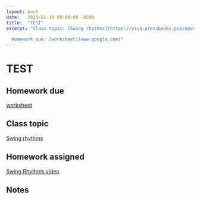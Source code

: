 ```yaml
---
layout: post
date:   2023-01-10 00:00:00 -0500
title:  "TEST"
excerpt: "Class topic: [Swing rhythms](https://viva.pressbooks.pub/openmusictheory/chapter/chord-symbols/)
  
  Homework due: [worksheet](www.google.com)"
---
```


# TEST

## Homework due

[worksheet](www.google.com)

## Class topic

[Swing rhythms](https://viva.pressbooks.pub/openmusictheory/chapter/chord-symbols/)

## Homework assigned

[Swing Rhythms video](https://viva.pressbooks.pub/openmusictheory/chapter/swing-rhythms/#assignments)

## Notes

